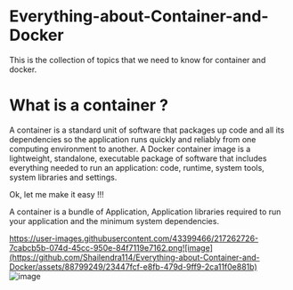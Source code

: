 # Everything-about-Container-and-Docker
This is the collection of topics that we need to know for container and docker.

# What is a container ?

A container is a standard unit of software that packages up code and all its dependencies so the application runs quickly and reliably from one computing environment to another. A Docker container image is a lightweight, standalone, executable package of software that includes everything needed to run an application: code, runtime, system tools, system libraries and settings.

Ok, let me make it easy !!!

A container is a bundle of Application, Application libraries required to run your application and the minimum system dependencies.


[https://user-images.githubusercontent.com/43399466/217262726-7cabcb5b-074d-45cc-950e-84f7119e7162.png![image](https://github.com/Shailendra114/Everything-about-Container-and-Docker/assets/88799249/23447fcf-e8fb-479d-9ff9-2ca11f0e881b)
](https://user-images.githubusercontent.com/43399466/217262726-7cabcb5b-074d-45cc-950e-84f7119e7162.png)![image](https://github.com/Shailendra114/Everything-about-Container-and-Docker/assets/88799249/730fed6a-be7c-44a4-baf3-2ed64bd4ba65)


